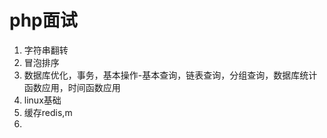 # php面试

1. 字符串翻转
2. 冒泡排序
3. 数据库优化，事务，基本操作-基本查询，链表查询，分组查询，数据库统计函数应用，时间函数应用
4. linux基础
5. 缓存redis,m
6. 